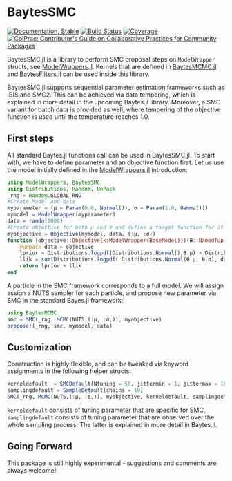# BaytesSMC

<!---
![logo](docs/src/assets/logo.svg)
[![CI](xxx)](xxx)
[![arXiv article](xxx)](xxx)
-->

[![Documentation, Stable](https://img.shields.io/badge/docs-stable-blue.svg)](https://paschermayr.github.io/BaytesSMC.jl/stable)
[![Build Status](https://github.com/paschermayr/BaytesSMC.jl/actions/workflows/CI.yml/badge.svg?branch=main)](https://github.com/paschermayr/BaytesSMC.jl/actions/workflows/CI.yml?query=branch%3Amain)
[![Coverage](https://codecov.io/gh/paschermayr/BaytesSMC.jl/branch/main/graph/badge.svg)](https://codecov.io/gh/paschermayr/BaytesSMC.jl)
[![ColPrac: Contributor's Guide on Collaborative Practices for Community Packages](https://img.shields.io/badge/ColPrac-Contributor's%20Guide-blueviolet)](https://github.com/SciML/ColPrac)

BaytesSMC.jl is a library to perform SMC proposal steps on `ModelWrapper` structs, see [ModelWrappers.jl](https://github.com/paschermayr/ModelWrappers.jl). Kernels that are defined in [BaytesMCMC.jl](https://github.com/paschermayr/BaytesMCMC.jl) and [BaytesFilters.jl](https://github.com/paschermayr/BaytesFilters.jl) can be
used inside this library.

BaytesSMC.jl supports sequential parameter estimation frameworks such as IBIS and SMC2. This can be achieved via data tempering, which is explained in more detail in the upcoming Baytes.jl library. Moreover, a SMC variant for batch data is provided as well, where tempering of the objective function is used until the temperature reaches 1.0.


<!---
[BaytesMCMC.jl](xxx)
[BaytesFilters.jl](xxx)
[BaytesPMCMC.jl](xxx)
[BaytesSMC.jl](xxx)
[Baytes.jl](xxx)
-->

## First steps

All standard Baytes.jl functions call can be used in BaytesSMC.jl. To start with, we have
to define parameter and an objective function first.
Let us use the model initially defined in the [ModelWrappers.jl](https://github.com/paschermayr/ModelWrappers.jl) introduction:
```julia
using ModelWrappers, BaytesSMC
using Distributions, Random, UnPack
_rng = Random.GLOBAL_RNG
#Create Model and data
myparameter = (μ = Param(0.0, Normal()), σ = Param(1.0, Gamma()))
mymodel = ModelWrapper(myparameter)
data = randn(1000)
#Create objective for both μ and σ and define a target function for it
myobjective = Objective(mymodel, data, (:μ, :σ))
function (objective::Objective{<:ModelWrapper{BaseModel}})(θ::NamedTuple)
	@unpack data = objective
	lprior = Distributions.logpdf(Distributions.Normal(),θ.μ) + Distributions.logpdf(Distributions.Exponential(), θ.σ)
    llik = sum(Distributions.logpdf( Distributions.Normal(θ.μ, θ.σ), data[iter] ) for iter in eachindex(data))
	return lprior + llik
end
```

A particle in the SMC framework corresponds to a full model. We will assign assign a NUTS sampler for each particle, and propose new parameter via SMC in the standard Bayes.jl framework:
```julia
using BaytesMCMC
smc = SMC(_rng, MCMC(NUTS,(:μ, :σ,)), myobjective)
propose!(_rng, smc, mymodel, data)
```
## Customization

Construction is highly flexible, and can be tweaked via keyword assignments in the following helper structs:
```julia
kerneldefault  = SMCDefault(Ntuning = 50, jittermin = 1, jittermax = 10)
samplingdefault = SampleDefault(chains = 10)
SMC(_rng, MCMC(NUTS,(:μ, :σ,)), myobjective, kerneldefault, samplingdefault)
```
`kerneldefault` consists of tuning parameter that are specific for SMC,
`samplingdefault` consists of tuning parameter that are observed over the whole sampling process. The latter is explained in more detail in Baytes.jl.

## Going Forward

This package is still highly experimental - suggestions and comments are always welcome!

<!---
# Citing Baytes.jl

If you use Baytes.jl for your own research, please consider citing the following publication: ...
-->
